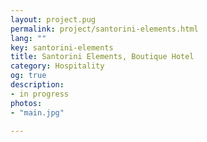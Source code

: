 ```yaml
---
layout: project.pug
permalink: project/santorini-elements.html
lang: ""
key: santorini-elements
title: Santorini Elements, Boutique Hotel
category: Hospitality
og: true
description:
- in progress
photos:
- "main.jpg"

---
```

